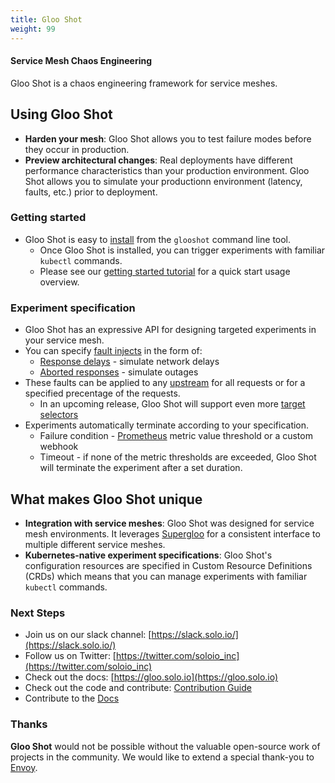 ```yaml
---
title: Gloo Shot
weight: 99
---
```


#### Service Mesh Chaos Engineering

Gloo Shot is a chaos engineering framework for service meshes.


## Using Gloo Shot
- **Harden your mesh**: Gloo Shot allows you to test failure modes before they occur in production.
- **Preview architectural changes**: Real deployments have different performance characteristics than your production environment. Gloo Shot allows you to simulate your productionn environment (latency, faults, etc.) prior to deployment.

### Getting started

- Gloo Shot is easy to [install](glooshot.solo.io/installation/install/) from the `glooshot` command line tool.
  - Once Gloo Shot is installed, you can trigger experiments with familiar `kubectl` commands.
  - Please see our [getting started tutorial](glooshot.solo.io/tutorial/bookinfo_tutorial/) for a quick start usage overview.

### Experiment specification

- Gloo Shot has an expressive API for designing targeted experiments in your service mesh.
- You can specify [fault injects](glooshot.solo.io/v1/github.com/solo-io/supergloo/api/v1/routing.proto.sk/#faultinjection) in the form of:
  - [Response delays](glooshot.solo.io/v1/github.com/solo-io/supergloo/api/v1/routing.proto.sk/#delay) - simulate network delays
  - [Aborted responses](glooshot.solo.io/v1/github.com/solo-io/supergloo/api/v1/routing.proto.sk/#abort) - simulate outages
- These faults can be applied to any [upstream](https://gloo.solo.io/v1/github.com/solo-io/gloo/projects/gloo/api/v1/upstream.proto.sk/#Upstream) for all requests or for a specified precentage of the requests.
  - In an upcoming release, Gloo Shot will support even more [target selectors](https://supergloo.solo.io/v1/github.com/solo-io/supergloo/api/v1/selector.proto.sk/)
- Experiments automatically terminate according to your specification.
  - Failure condition - [Prometheus](https://prometheus.io/) metric value threshold or a custom webhook
  - Timeout - if none of the metric thresholds are exceeded, Gloo Shot will terminate the experiment after a set duration.


## What makes Gloo Shot unique
- **Integration with service meshes**: Gloo Shot was designed for service mesh environments. It leverages [Supergloo](https://supergloo.solo.io/) for a consistent interface to multiple different service meshes.
- **Kubernetes-native experiment specifications**: Gloo Shot's configuration resources are specified in Custom Resource Definitions (CRDs) which means that you can manage experiments with familiar `kubectl` commands.


### Next Steps
- Join us on our slack channel: [https://slack.solo.io/](https://slack.solo.io/)
- Follow us on Twitter: [https://twitter.com/soloio_inc](https://twitter.com/soloio_inc)
- Check out the docs: [https://gloo.solo.io](https://gloo.solo.io)
- Check out the code and contribute: [Contribution Guide](CONTRIBUTING.md)
- Contribute to the [Docs](https://github.com/solo-io/solo-docs)

### Thanks

**Gloo Shot** would not be possible without the valuable open-source work of projects in the community. We would like to extend a special thank-you to [Envoy](https://www.envoyproxy.io).
